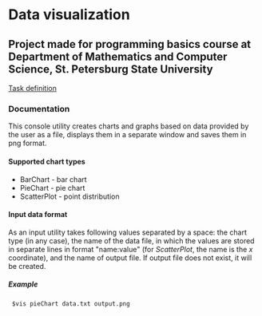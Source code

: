 # Data visualization
## Project made for programming basics course at Department of Mathematics and Computer Science, St. Petersburg State University

[Task definition](./TASK.md)

### Documentation

This console utility creates charts and graphs based on data provided by the user as a file, displays them in a separate window and saves them in png format.

#### Supported chart types

* BarChart - bar chart
* PieChart - pie chart
* ScatterPlot - point distribution

#### Input data format

As an input utility takes following values separated by a space: the chart type (in any case), the name of the data file, in which the values are stored in separate lines in format "name:value" (for *ScatterPlot*, the name is the *x* coordinate), and the name of output file.
If output file does not exist, it will be created.

##### Example

     $vis pieChart data.txt output.png

